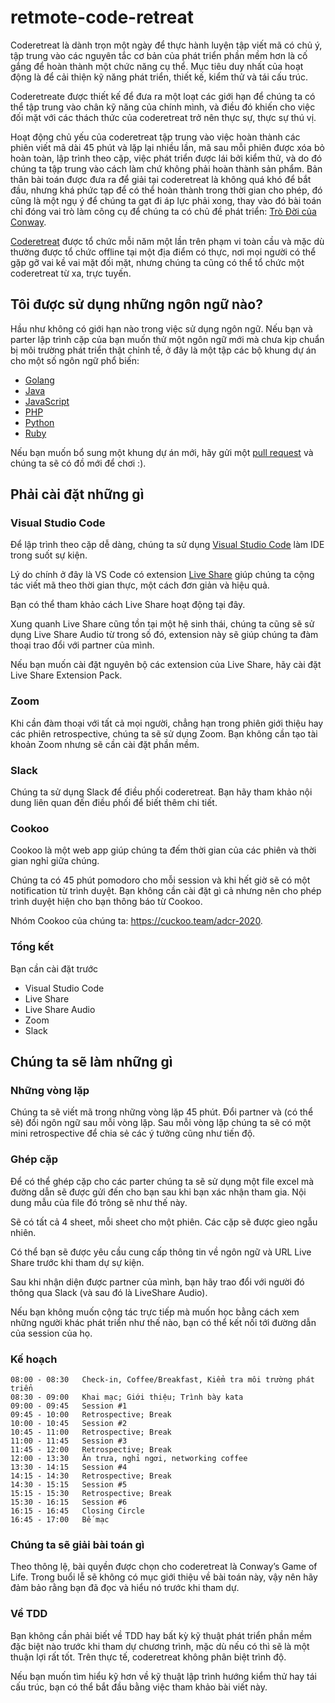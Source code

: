 # retmote-code-retreat

Coderetreat là dành trọn một ngày để thực hành luyện tập viết mã có chủ ý, tập trung vào các nguyên tắc cơ bản của phát triển phần mềm hơn là cố gắng để hoàn thành một chức năng cụ thể. Mục tiêu duy nhất của hoạt động là để cải thiện kỹ năng phát triển, thiết kế, kiểm thử và tái cấu trúc.

Coderetreate được thiết kế để đưa ra một loạt các giới hạn để chúng ta có thể tập trung vào chân kỹ năng của chính mình, và điều đó khiến cho việc đối mặt với các thách thức của coderetreat trở nên thực sự, thực sự thú vị.

Hoạt động chủ yếu của coderetreat tập trung vào việc hoàn thành các phiên viết mã dài 45 phút và lặp lại nhiều lần, mã sau mỗi phiên được xóa bỏ hoàn toàn, lập trình theo cặp, việc phát triển được lái bởi kiểm thử, và do đó chúng ta tập trung vào cách làm chứ không phải hoàn thành sản phẩm. Bản thân bài toán được đưa ra để giải tại coderetreat là không quá khó để bắt đầu, nhưng khá phức tạp để có thể hoàn thành trong thời gian cho phép, đó cũng là một ngụ ý để chúng ta gạt đi áp lực phải xong, thay vào đó bài toán chỉ đóng vai trò làm công cụ để chúng ta có chủ đề phát triển: [Trò Đời của Conway](https://nguyenbinhson.com/2020/08/04/tro-doi/).

[Coderetreat](https://www.coderetreat.org/?seed=7684) được tổ chức mỗi năm một lần trên phạm vi toàn cầu và mặc dù thường được tổ chức offline tại một địa điểm có thực, nơi mọi người có thể gặp gỡ vai kề vai mặt đối mặt, nhưng chúng ta cũng có thể tổ chức một coderetreat từ xa, trực tuyến.

## Tôi được sử dụng những ngôn ngữ nào?

Hầu như không có giới hạn nào trong việc sử dụng ngôn ngữ. Nếu bạn và parter lập trình cặp của bạn muốn thử một ngôn ngữ mới mà chưa kịp chuẩn bị môi trường phát triển thật chỉnh tề, ở đây là một tập các bộ khung dự án cho một số ngôn ngữ phổ biến:

* [Golang](presets/golang)
* [Java](presets/java)
* [JavaScript](presets/javascript)
* [PHP](presets/php)
* [Python](presets/python)
* [Ruby](presets/ruby)

Nếu bạn muốn bổ sung một khung dự án mới, hãy gửi một [pull request](pulls) và chúng ta sẽ có đồ mới để chơi :).

## Phải cài đặt những gì

### Visual Studio Code

Để lập trình theo cặp dễ dàng, chúng ta sử dụng [Visual Studio Code](https://code.visualstudio.com/) làm IDE trong suốt sự kiện.

Lý do chính ở đây là VS Code có extension [Live Share](https://marketplace.visualstudio.com/items?itemName=MS-vsliveshare.vsliveshare) giúp chúng ta cộng tác viết mã theo thời gian thực, một cách đơn giản và hiệu quả.

Bạn có thể tham khảo cách Live Share hoạt động tại đây.

Xung quanh Live Share cũng tồn tại một hệ sinh thái, chúng ta cũng sẽ sử dụng Live Share Audio từ trong số đó, extension này sẽ giúp chúng ta đàm thoại trao đổi với partner của mình.

Nếu bạn muốn cài đặt nguyên bộ các extension của Live Share, hãy cài đặt Live Share Extension Pack.

### Zoom

Khi cần đàm thoại với tất cả mọi người, chẳng hạn trong phiên giới thiệu hay các phiên retrospective, chúng ta sẽ sử dụng Zoom. Bạn không cần tạo tài khoản Zoom nhưng sẽ cần cài đặt phần mềm.

### Slack

Chúng ta sử dụng Slack để điều phối coderetreat. Bạn hãy tham khảo nội dung liên quan đến điều phối để biết thêm chi tiết.

### Cookoo

Cookoo là một web app giúp chúng ta đếm thời gian của các phiên và thời gian nghỉ giữa chúng.

Chúng ta có 45 phút pomodoro cho mỗi session và khi hết giờ sẽ có một notification từ trình duyệt. Bạn không cần cài đặt gì cả nhưng nên cho phép trình duyệt hiện cho bạn thông báo từ Cookoo.

Nhóm Cookoo của chúng ta: https://cuckoo.team/adcr-2020.

### Tổng kết

Bạn cần cài đặt trước

* Visual Studio Code
* Live Share
* Live Share Audio
* Zoom
* Slack

## Chúng ta sẽ làm những gì

### Những vòng lặp

Chúng ta sẽ viết mã trong những vòng lặp 45 phút. Đổi partner và (có thể sẽ) đổi ngôn ngữ sau mỗi vòng lặp. Sau mỗi vòng lặp chúng ta sẽ có một mini retrospective để chia sẻ các ý tưởng cũng như tiến độ.

### Ghép cặp

Để có thể ghép cặp cho các parter chúng ta sẽ sử dụng một file excel mà đường dẫn sẽ được gửi đến cho bạn sau khi bạn xác nhận tham gia. Nội dung mẫu của file đó trông sẽ như thế này.

Sẽ có tất cả 4 sheet, mỗi sheet cho một phiên. Các cặp sẽ được gieo ngẫu nhiên.

Có thể bạn sẽ được yêu cầu cung cấp thông tin về ngôn ngữ và URL Live Share trước khi tham dự sự kiện.

Sau khi nhận diện được partner của mình, bạn hãy trao đổi với người đó thông qua Slack (và sau đó là LiveShare Audio).

Nếu bạn không muốn cộng tác trực tiếp mà muốn học bằng cách xem những người khác phát triển như thế nào, bạn có thể kết nối tới đường dẫn của session của họ.

### Kế hoạch

```
08:00 - 08:30	Check-in, Coffee/Breakfast, Kiểm tra môi trường phát triển
08:30 - 09:00	Khai mạc; Giới thiệu; Trình bày kata
09:00 - 09:45	Session #1
09:45 - 10:00	Retrospective; Break
10:00 - 10:45	Session #2
10:45 - 11:00	Retrospective; Break
11:00 - 11:45	Session #3
11:45 - 12:00	Retrospective; Break
12:00 - 13:30	Ăn trưa, nghỉ ngơi, networking coffee
13:30 - 14:15	Session #4
14:15 - 14:30	Retrospective; Break
14:30 - 15:15	Session #5
15:15 - 15:30	Retrospective; Break
15:30 - 16:15	Session #6
16:15 - 16:45	Closing Circle
16:45 - 17:00	Bế mạc
```

### Chúng ta sẽ giải bài toán gì

Theo thông lệ, bài quyền được chọn cho coderetreat là Conway’s Game of Life. Trong buổi lễ sẽ không có mục giới thiệu về bài toán này, vậy nên hãy đảm bảo rằng bạn đã đọc và hiểu nó trước khi tham dự.

### Về TDD
Bạn không cần phải biết về TDD hay bất kỳ kỹ thuật phát triển phần mềm đặc biệt nào trước khi tham dự chương trình, mặc dù nếu có thì sẽ là một thuận lợi rất tốt. Trên thực tế, coderetreat không phân biệt trình độ.

Nếu bạn muốn tìm hiểu kỹ hơn về kỹ thuật lập trình hướng kiểm thử hay tái cấu trúc, bạn có thể bắt đầu bằng việc tham khảo bài viết này.
